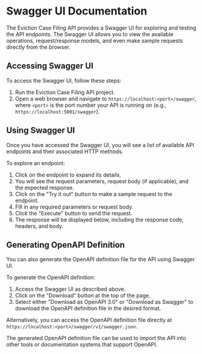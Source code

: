 # Swagger UI Documentation

The Eviction Case Filing API provides a Swagger UI for exploring and testing the API endpoints. The Swagger UI allows you to view the available operations, request/response models, and even make sample requests directly from the browser.

## Accessing Swagger UI

To access the Swagger UI, follow these steps:

1. Run the Eviction Case Filing API project.
2. Open a web browser and navigate to `https://localhost:<port>/swagger`, where `<port>` is the port number your API is running on (e.g., `https://localhost:5001/swagger`).

## Using Swagger UI

Once you have accessed the Swagger UI, you will see a list of available API endpoints and their associated HTTP methods.

To explore an endpoint:

1. Click on the endpoint to expand its details.
2. You will see the request parameters, request body (if applicable), and the expected response.
3. Click on the "Try it out" button to make a sample request to the endpoint.
4. Fill in any required parameters or request body.
5. Click the "Execute" button to send the request.
6. The response will be displayed below, including the response code, headers, and body.

## Generating OpenAPI Definition

You can also generate the OpenAPI definition file for the API using Swagger UI.

To generate the OpenAPI definition:

1. Access the Swagger UI as described above.
2. Click on the "Download" button at the top of the page.
3. Select either "Download as OpenAPI 3.0" or "Download as Swagger" to download the OpenAPI definition file in the desired format.

Alternatively, you can access the OpenAPI definition file directly at `https://localhost:<port>/swagger/v1/swagger.json`.

The generated OpenAPI definition file can be used to import the API into other tools or documentation systems that support OpenAPI.
